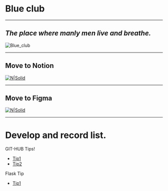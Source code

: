 # Blue club
___
## _The place where manly men live and breathe._
![Blue_club](https://www.notion.so/image/https%3A%2F%2Fs3-us-west-2.amazonaws.com%2Fsecure.notion-static.com%2F2bafeb8f-00ab-469b-9ebc-68c516c2ea01%2Fvi_abt.jpg?table=block&id=66b44c47-9d04-4141-8fe8-81746a883127&spaceId=34bc531c-fb72-4b7d-bf53-df828258e8b0&width=1850&userId=b416935e-319c-4052-8424-715b6d587230&cache=v2)
___
## Move to Notion 
[![N|Solid](https://encrypted-tbn0.gstatic.com/images?q=tbn:ANd9GcS4uIEbjgRX5VyRTP6aECtukycjjOruy5qFStkjQWHHaxdbLg1OhieeguCMVFMzZ0P3DxA&usqp=CAU)](https://www.notion.so/2-66b44c479d0441418fe881746a883127)
___
## Move to Figma
[![N|Solid](https://miro.medium.com/max/1400/1*U0Ni6_OYujeBvzZfOWKLbw.png)](https://www.figma.com/file/FX3qcxn8QrLa2eTXMofM8n/2%EC%A1%B0-%EB%B8%94%EB%A3%A8%ED%81%B4%EB%9F%BD?node-id=0%3A1)
___
# Develop and record list.
 GIT-HUB Tips!
- [Tip1](https://www.notion.so/GIT-HUB-Honey-Tips-2021-12-29-7cdb846ac2d94bffb742959910a7bf84)
- [Tip2](https://www.notion.so/GIT-HUB-HOW-TO-USE-2021-12-29-4982d19dac744e31b32e343fead2b2b3)

 Flask Tip
- [Tip1](https://www.notion.so/Flask-Honey-Tips-2021-12-29-8cdf390757c84abb95efb74009ba43a7)

